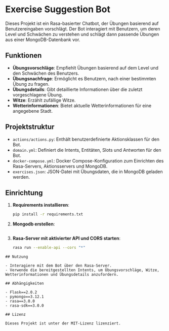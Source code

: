 # Exercise Suggestion Bot

Dieses Projekt ist ein Rasa-basierter Chatbot, der Übungen basierend auf 
Benutzereingaben vorschlägt. Der Bot interagiert mit Benutzern, um 
deren Level und Schwächen zu verstehen und schlägt dann passende 
Übungen aus einer MongoDB-Datenbank vor. 

## Funktionen

- **Übungsvorschläge**: Empfiehlt Übungen basierend auf dem Level und den Schwächen des Benutzers.
- **Übungsnachfrage**: Ermöglicht es Benutzern, nach einer bestimmten Übung zu fragen.
- **Übungsdetails**: Gibt detaillierte Informationen über die zuletzt vorgeschlagene Übung.
- **Witze**: Erzählt zufällige Witze.
- **Wetterinformationen**: Bietet aktuelle Wetterinformationen für eine angegebene Stadt.


## Projektstruktur

- `actions/actions.py`: Enthält benutzerdefinierte Aktionsklassen für den Bot.
- `domain.yml`: Definiert die Intents, Entitäten, Slots und Antworten für den Bot.
- `docker-compose.yml`: Docker Compose-Konfiguration zum Einrichten des Rasa-Servers, Aktionsservers und MongoDB.
- `exercises.json`: JSON-Datei mit Übungsdaten, die in MongoDB geladen werden.

## Einrichtung

1. **Requirements installieren**:
    ```sh
    pip install -r requirements.txt
    ```

3. **Mongodb erstellen**:
    ```
   
    ```

4. **Rasa-Server mit aktivierter API und CORS starten**:
    ```sh
    rasa run --enable-api --cors "*"
    ```
```
## Nutzung

- Interagiere mit dem Bot über den Rasa-Server.
- Verwende die bereitgestellten Intents, um Übungsvorschläge, Witze, Wetterinformationen und Übungsdetails anzufordern.

## Abhängigkeiten

- Flask==2.0.2
- pymongo==3.12.1
- rasa==3.0.0
- rasa-sdk==3.0.0

## Lizenz

Dieses Projekt ist unter der MIT-Lizenz lizenziert.